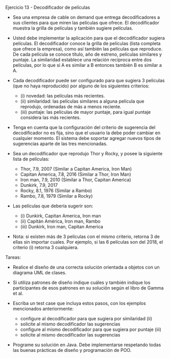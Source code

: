 Ejercicio 13 - Decodificador de películas

- Sea una empresa de cable on demand que entrega decodificadores a sus clientes para que miren las películas que ofrece. El decodificador muestra la grilla de películas y también sugiere películas.

- Usted debe implementar la aplicación para que el decodificador sugiera películas. El decodificador conoce la grilla de películas (lista completa que ofrece la empresa), como así también las películas que reproduce. De cada película se conoce título, año de estreno, películas similares y puntaje. La similaridad establece una relación recíproca entre dos películas, por lo que si A es similar a B entonces también B es similar a A.

- Cada decodificador puede ser configurado para que sugiera 3 películas (que no haya reproducido) por alguno de los siguientes criterios:

  - (i) novedad: las películas más recientes.
  - (ii) similaridad: las películas similares a alguna película que reprodujo, ordenadas de más a menos reciente.
  - (iii) puntaje: las películas de mayor puntaje, para igual puntaje considera las más recientes.

- Tenga en cuenta que la configuración del criterio de sugerencia del decodificador no es fija, sino que el usuario la debe poder cambiar en cualquier momento. El sistema debe soportar agregar nuevos tipos de sugerencias aparte de las tres mencionadas.

- Sea un decodificador que reprodujo Thor y Rocky, y posee la siguiente lista de películas:

  - Thor, 7.9, 2007 (Similar a Capitan America, Iron Man)
  - Capitan America, 7.8, 2016 (Similar a Thor, Iron Man)
  - Iron man, 7.9, 2010 (Similar a Thor, Capitan America)
  - Dunkirk, 7.9, 2017
  - Rocky, 8.1, 1976 (Similar a Rambo)
  - Rambo, 7.8, 1979 (Similar a Rocky)

- Las películas que debería sugerir son:

  - (i) Dunkirk, Capitan America, Iron man
  - (ii) Capitán América, Iron man, Rambo
  - (iii) Dunkirk, Iron man, Capitan America

- Nota: si existen más de 3 películas con el mismo criterio, retorna 3 de ellas sin importar cuales. Por ejemplo, si las 6 películas son del 2018, el criterio (i) retorna 3 cualquiera.

Tareas:

- Realice el diseño de una correcta solución orientada a objetos con un diagrama UML de clases.

- Si utiliza patrones de diseño indique cuáles y también indique los participantes de esos patrones en su solución según el libro de Gamma et al.

- Escriba un test case que incluya estos pasos, con los ejemplos mencionados anteriormente:

  - configure al decodificador para que sugiera por similaridad (ii)
  - solicite al mismo decodificador las sugerencias
  - configure al mismo decodificador para que sugiera por puntaje (iii)
  - solicite al mismo decodificador las sugerencias

- Programe su solución en Java. Debe implementarse respetando todas las buenas prácticas de diseño y programación de POO.

